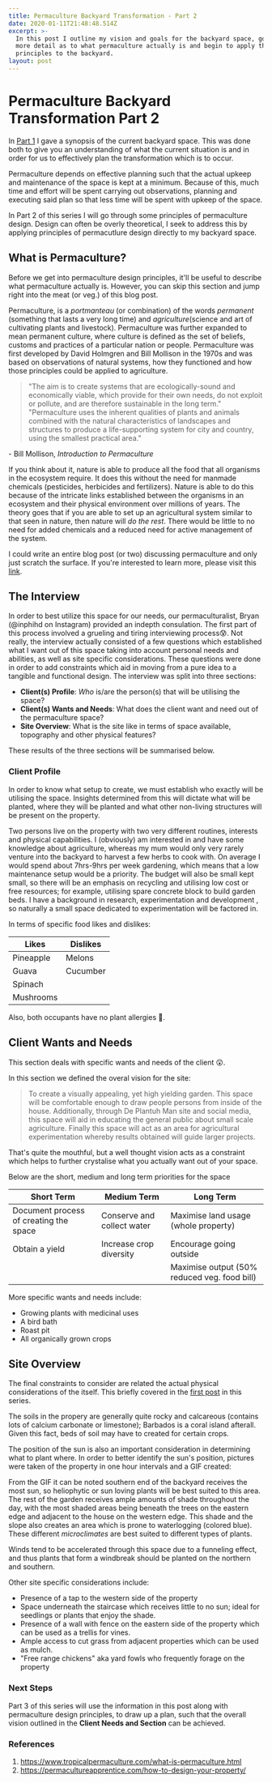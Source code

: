```yaml
---
title: Permaculture Backyard Transformation - Part 2
date: 2020-01-11T21:48:48.514Z
excerpt: >-
  In this post I outline my vision and goals for the backyard space, go into
  more detail as to what permaculture actually is and begin to apply those
  principles to the backyard. 
layout: post
---
```

# Permaculture Backyard Transformation Part 2

In [Part 1](https://www.deplantuhman.com/posts/permaculture-backyard-transformation-part-1/) I gave a synopsis of the current backyard space. This was done both to give you an understanding of what the current situation is and in order for us to effectively plan the transformation which is to occur. 

Permaculture depends on effective planning such that the actual upkeep and maintenance of the space is kept at a minimum. Because of this, much time and effort will be spent carrying out observations, planning and executing said plan so that less time will be spent with upkeep of the space.  

In Part 2 of this series I will go through some principles of permaculture design. Design can often be overly theoretical, I seek to address this by applying principles of permacutlure design directly to my backyard space. 

## What is Permaculture?

Before we get into permaculture design principles, it'll be useful to describe what permaculture actually is. However, you can skip this section and jump right into the meat (or veg.) of this blog post.

Permaculture, is a _portmanteau_ (or combination) of the words _permanent_ (something that lasts a very long time) and _agriculture_(science and art of cultivating plants and livestock). Permaculture was further expanded to mean permanent culture, where culture is defined as the set of beliefs, customs and practices of a particular nation or people. Permaculture was first developed by David Holmgren and Bill Mollison in the 1970s and was based on observations of natural systems, how they functioned and how those principles could be applied to agriculture. 

> "The aim is to create systems that are ecologically-sound and economically viable, which provide for their own needs, do not exploit or pollute, and are therefore sustainable in the long term." 
"Permaculture uses the inherent qualities of plants and animals combined with the natural characteristics of landscapes and structures to produce a life-supporting system for city and country, using the smallest practical area."

\- Bill Mollison, _Introduction to Permaculture_ 

If you think about it, nature is able to produce all the food that all organisms in the ecosystem require. It does this without the need for manmade chemicals (pesticides, herbicides and fertilizers). Nature is able to do this because of the intricate links established between the organisms in an ecosystem and their physical environment over millions of years. The theory goes that if you are able to set up an agricultural system similar to that seen in nature, then nature will _do the rest_. There would be little to no need for added chemicals and a reduced need for active management of the system.  

I could write an entire blog post (or two) discussing permaculture and only just scratch the surface. If you're interested to learn more, please visit this [link](https://www.tropicalpermaculture.com/permaculture-principles.html).

## The Interview

In order to best utilize this space for our needs, our permaculturalist, Bryan (@inphihd on Instagram) provided an indepth consulation. The first part of this process involved a grueling and tiring interviewing process😰. Not really, the interview actually consisted of a few questions which established what I want out of this space taking into account personal needs and abilities, as well as site specific considerations. These questions were done in order to add constraints which aid in moving from a pure idea to a tangible and functional design. The interview was split into three sections:

- **Client(s) Profile**: _Who_ is/are the person(s) that will be utilising the space?
- **Client(s) Wants and Needs**: What does the client want and need out of the permaculture space?
- **Site Overview**: What is the site like in terms of space available, topography and other physical features?

These results of the three sections will be summarised below.

### Client Profile

In order to know what setup to create, we must establish who exactly will be utilising the space. Insights determined from this will dictate what will be planted, where they will be planted and what other non-living structures will be present on the property. 

Two persons live on the property with two very different routines, interests and physical capabilities. I (obviously) am interested in and have some knowledge about agriculture, whereas my mum would only very rarely venture into the backyard to harvest a few herbs to cook with. On average I would spend about 7hrs-9hrs per week gardening, which means that a low maintenance setup would be a priority. The budget will also be small kept small, so there will be an emphasis on recycling and utilising low cost or free resources; for example, utilising spare concrete block to build garden beds. I have a background in research, experimentation and development , so naturally a small space dedicated to experimentation will be factored in. 

In terms of specific food likes and dislikes:

| Likes     | Dislikes |
|-----------|----------|
| Pineapple | Melons   |
| Guava     | Cucumber |
| Spinach   |          |
| Mushrooms |          |

Also, both occupants have no plant allergies 🙌.

## Client Wants and Needs

This section deals with specific wants and needs of the client 😲. 

In this section we defined the overal vision for the site:

> To create a visually appealing, yet high yielding garden. This space will be comfortable enough to draw people persons from inside of the house. Additionally, through De Plantuh Man site and social media, this space will aid in educating the general public about small scale agriculture. Finally this space will act as an area for agricultural experimentation whereby results obtained will guide larger projects.

That's quite the mouthful, but a well thought vision acts as a constraint which helps to further crystalise what you actually want out of your space. 

Below are the short, medium and long term priorities for the space

| Short Term                             | Medium Term                | Long Term                                    |
|----------------------------------------|----------------------------|----------------------------------------------|
| Document process of creating the space | Conserve and collect water | Maximise land usage (whole property)                          |
| Obtain a yield                         | Increase crop diversity    | Encourage going outside                      |
|                                        |                            | Maximise output (50% reduced veg. food bill) |

More specific wants and needs include:

- Growing plants with medicinal uses
- A bird bath
- Roast pit
- All organically grown crops

## Site Overview

The final constraints to consider are related the actual physical considerations of the itself. This briefly covered in the [first post](https://www.deplantuhman.com/posts/permaculture-backyard-transformation-part-1/) in this series. 

The soils in the propery are generally quite rocky and calcareous (contains lots of calcium carbonate or limestone); Barbados is a coral island afterall. Given this fact, beds of soil may have to created for certain crops. 

The position of the sun is also an important consideration in determining what to plant where. In order to better identify the sun's position, pictures were taken of the property in one hour intervals and a GIF created:

From the GIF it can be noted southern end of the backyard receives the most sun, so heliophytic or sun loving plants will be best suited to this area. The rest of the garden receives ample amounts of shade throughout the day, with the most shaded areas being beneath the trees on the eastern edge and adjacent to the house on the western edge. This shade and the slope also creates an area which is prone to waterlogging (colored blue). These different _microclimates_ are best suited to different types of plants.

Winds tend to be accelerated through this space due to a funneling effect, and thus plants that form a windbreak should be planted on the northern and southern.

Other site specific considerations include:

- Presence of a tap to the western side of the property
- Space underneath the staircase which receives little to no sun; ideal for seedlings or plants that enjoy the shade. 
- Presence of a wall with fence on the eastern side of the property which can be used as a trellis for vines.
- Ample access to cut grass from adjacent properties which can be used as mulch. 
- "Free range chickens" aka yard fowls who frequently forage on the property

### Next Steps

Part 3 of this series will use the information in this post along with permaculture design principles, to draw up a plan, such that the overall vision outlined in the **Client Needs and Section** can be achieved. 

### References
1. https://www.tropicalpermaculture.com/what-is-permaculture.html
2. https://permacultureapprentice.com/how-to-design-your-property/

